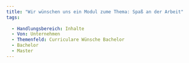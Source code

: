 ```yaml
---
title: "Wir wünschen uns ein Modul zume Thema: Spaß an der Arbeit"
tags:
  
  - Handlungsbereich: Inhalte
  - Von: Unternehmen
  - Themenfeld: Curriculare Wünsche Bachelor
  - Bachelor
  - Master
---
```

